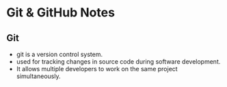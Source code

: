 # Git & GitHub Notes 

## Git 

- git is a version control system. 
- used for tracking changes in source code during software development. 
- It allows multiple developers to work on the same project simultaneously.